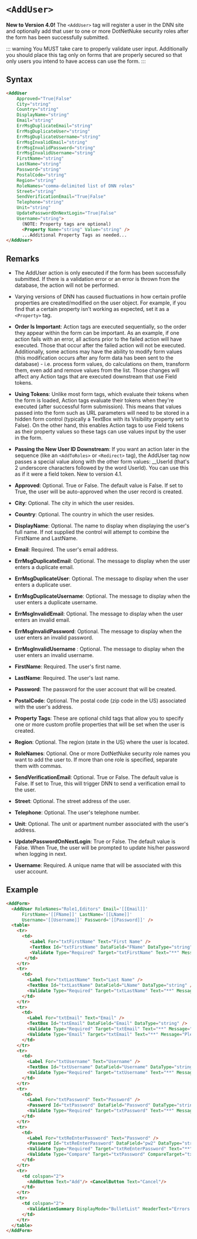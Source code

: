 # `<AddUser>`

**New to Version 4.0!** The `<AddUser>` tag will register a user in the DNN site and optionally add that user to one or more DotNetNuke security roles after the form has been successfully submitted.

::: warning
You MUST take care to properly validate user input. Additionally you should place this tag only on forms that are properly secured so that only users you intend to have access can use the form.
:::

## Syntax
```html
<AddUser
    Approved="True|False"
    City="string"
    Country="string"
    DisplayName="string"
    Email="string"
    ErrMsgDuplicateEmail="string"
    ErrMsgDuplicateUser="string"
    ErrMsgDuplicateUsername="string"
    ErrMsgInvalidEmail="string"
    ErrMsgInvalidPassword="string"
    ErrMsgInvalidUsername="string"
    FirstName="string"
    LastName="string"
    Password="string"
    PostalCode="string"
    Region="string"
    RoleNames="comma-delimited list of DNN roles"
    Street="string"
    SendVerificationEmail="True|False" 
    Telephone="string"
    Unit="string"
    UpdatePasswordOnNextLogin="True|False"
    Username="string"> 
      (NOTE: Property tags are optional)
      <Property Name="string" Value="string" />
      ...Additional Property Tags as needed...
</AddUser>
```

## Remarks

*   The AddUser action is only executed if the form has been successfully submitted. If there is a validation error or an error is thrown from the database, the action will not be performed.  

*   Varying versions of DNN has caused fluctuations in how certain profile properties are created/modified on the user object. For example, if you find that a certain property isn’t working as expected, set it as a `<Property>` tag.  

*   **Order Is Important**: Action tags are executed sequentially, so the order they appear within the form can be important. As an example, if one action fails with an error, all actions prior to the failed action will have executed. Those that occur after the failed action will not be executed. Additionally, some actions may have the ability to modify form values (this modification occurs after any form data has been sent to the database) - i.e. process form values, do calculations on them, transform them, even add and remove values from the list. Those changes will affect any Action tags that are executed downstream that use Field tokens.  

*   **Using Tokens**: Unlike most form tags, which evaluate their tokens when the form is loaded, Action tags evaluate their tokens when they're executed (after successful form submission). This means that values passed into the form such as URL parameters will need to be stored in a hidden form control (typically a TextBox with its Visibility property set to False). On the other hand, this enables Action tags to use Field tokens as their property values so these tags can use values input by the user in the form.  

*   **Passing the New User ID Downstream**: If you want an action later in the sequence (like an `<AddToRoles>` or `<Redirect>` tag), the AddUser tag now passes a special value along with the other form values: __UserId (that's 2 underscore characters followed by the word UserId). You can use this as if it were a field token. New to version 4.1.  

*   **Approved**: Optional. True or False. The default value is False. If set to True, the user will be auto-approved when the user record is created.  

*   **City**: Optional. The city in which the user resides.  

*   **Country**: Optional. The country in which the user resides.  

*   **DisplayName**: Optional. The name to display when displaying the user's full name. If not supplied the control will attempt to combine the FirstName and LastName.  

*   **Email**: Required. The user's email address.  

*   **ErrMsgDuplicateEmail**: Optional. The message to display when the user enters a duplicate email.  

*   **ErrMsgDuplicateUser**: Optional. The message to display when the user enters a duplicate user.  

*   **ErrMsgDuplicateUsername**: Optional. The message to display when the user enters a duplicate username.  

*   **ErrMsgInvalidEmail**: Optional. The message to display when the user enters an invalid email.  

*   **ErrMsgInvalidPassword**: Optional. The message to display when the user enters an invalid password.  

*   **ErrMsgInvalidUsername** : Optional. The message to display when the user enters an invalid username.  

*   **FirstName**: Required. The user's first name.  

*   **LastName**: Required. The user's last name.  

*   **Password**: The password for the user account that will be created.  

*   **PostalCode**: Optional. The postal code (zip code in the US) associated with the user's address.  

*   **Property Tags**: These are optional child tags that allow you to specify one or more custom profile properties that will be set when the user is created.  

*   **Region**: Optional. The region (state in the US) where the user is located.  

*   **RoleNames**: Optional. One or more DotNetNuke security role names you want to add the user to. If more than one role is specified, separate them with commas.  

*   **SendVerificationEmail**: Optional. True or False. The default value is False. If set to True, this will trigger DNN to send a verification email to the user.  

*   **Street**: Optional. The street address of the user.  

*   **Telephone**: Optional. The user's telephone number.  

*   **Unit**: Optional. The unit or apartment number associated with the user's address.  

*   **UpdatePasswordOnNextLogin**: True or False. The default value is False. When True, the user will be prompted to update his/her password when logging in next.  

*   **Username**: Required. A unique name that will be associated with this user account.  

## Example
```html {2-4}
<AddForm>  
  <AddUser RoleNames="Role1,Editors" Email='[[Email]]'
      FirstName='[[FName]]' LastName='[[LName]]'  
      Username='[[Username]]' Password='[[Password]]' />  
  <table>  
    <tr>  
      <td>  
         <Label For="txtFirstName" Text="First Name" />  
         <TextBox Id="txtFirstName" DataField="FName" DataType="string" />  
         <Validate Type="Required" Target="txtFirstName" Text="**" Message="First Name is required." />
       </td>  
    </tr>  
    <tr>  
      <td>  
        <Label For="txtLastName" Text="Last Name" />  
        <TextBox Id="txtLastName" DataField="LName" DataType="string" />  
        <Validate Type="Required" Target="txtLastName" Text="**" Message="Last Name is required." />
      </td>  
    </tr>  
    <tr>  
      <td>  
        <Label For="txtEmail" Text="Email" />  
        <TextBox Id="txtEmail" DataField="Email" DataType="string" />  
        <Validate Type="Required" Target="txtEmail" Text="**" Message="An email address is required." />
        <Validate Type="Email" Target="txtEmail" Text="**" Message="Please enter a valid email address." />  
      </td>  
    </tr>  
    <tr>  
      <td>  
        <Label For="txtUsername" Text="Username" />  
        <TextBox Id="txtUsername" DataField="Username" DataType="string" />  
        <Validate Type="Required" Target="txtUsername" Text="**" Message="Please enter a Username." />
      </td>  
    </tr>  
    <tr>  
      <td>  
        <Label For="txtPassword" Text="Password" />  
        <Password Id="txtPassword" DataField="Password" DataType="string" />  
        <Validate Type="Required" Target="txtPassword" Text="**" Message="A Password is required." />
      </td>  
    </tr>  
    <tr>  
      <td>  
        <Label For="txtReEnterPassword" Text="Password" />  
        <Password Id="txtReEnterPassword" DataField="pw2" DataType="string" />  
        <Validate Type="Required" Target="txtReEnterPassword" Text="**" Message="Please re-enter your password." />
        <Validate Type="Compare" Target="txtPassword" CompareTarget="txtReEnterPassword" Text="**" Message="Your passwords don't match" />  
      </td>  
    </tr>
    <tr>  
      <td colspan="2">  
        <AddButton Text="Add"/> <CancelButton Text="Cancel"/>  
      </td>  
    </tr>  
    <tr>  
      <td colspan="2">  
        <ValidationSummary DisplayMode="BulletList" HeaderText="Errors:" CssClass="NormalRed" />  
      </td>  
    </tr>  
  </table>  
</AddForm>
```
